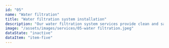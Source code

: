 ```yaml
---
id: "05"
name: "Water filtration"
title: "Water filtration system installation"
description: "Our water filtration system services provide clean and safe drinking water for your home or business, ensuring the health and safety of your family or customers."
image: "/assets/images/services/05-water filtration.jpeg"
dataState: "inactive"
dataItem: "item-five"
---
```

